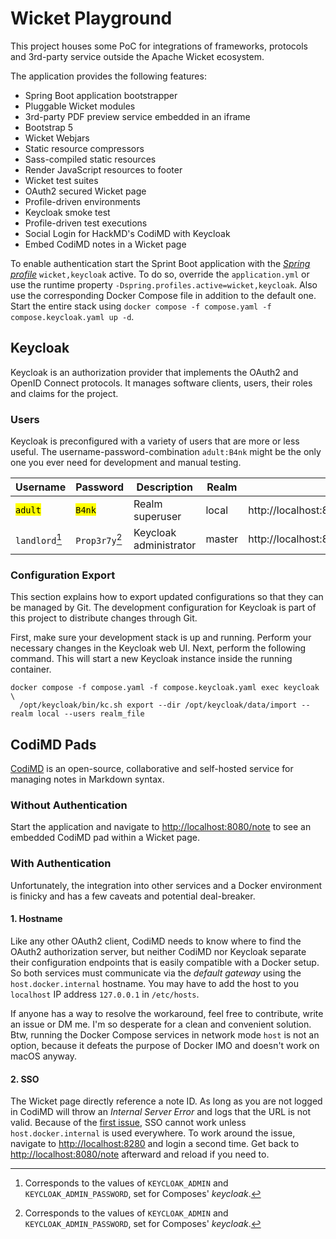 # Wicket Playground

This project houses some PoC for integrations of frameworks, protocols and 3rd-party service outside the Apache Wicket
ecosystem.

The application provides the following features:

* Spring Boot application bootstrapper
* Pluggable Wicket modules
* 3rd-party PDF preview service embedded in an iframe
* Bootstrap 5
* Wicket Webjars
* Static resource compressors
* Sass-compiled static resources
* Render JavaScript resources to footer
* Wicket test suites
* OAuth2 secured Wicket page
* Profile-driven environments
* Keycloak smoke test
* Profile-driven test executions
* Social Login for HackMD's CodiMD with Keycloak
* Embed CodiMD notes in a Wicket page

To enable authentication start the Sprint Boot application with the
[_Spring profile_](https://docs.spring.io/spring-framework/reference/core/beans/environment.html#beans-definition-profiles-enable)
`wicket,keycloak` active. To do so, override the `application.yml` or use the runtime property
`-Dspring.profiles.active=wicket,keycloak`. Also use the corresponding Docker Compose file in addition to the default
one. Start the entire stack using `docker compose -f compose.yaml -f compose.keycloak.yaml up -d`.


## Keycloak

Keycloak is an authorization provider that implements the OAuth2 and OpenID Connect protocols. It manages software
clients, users, their roles and claims for the project.

### Users

Keycloak is preconfigured with a variety of users that are more or less useful. The username-password-combination
`adult:B4nk` might be the only one you ever need for development and manual testing.

| Username             | Password            | Description            | Realm  | URL                                         |
|----------------------|---------------------|------------------------|--------|---------------------------------------------|
| <mark>`adult`</mark> | <mark>`B4nk`</mark> | Realm superuser        | local  | http://localhost:8180/admin/local/console/  |
| `landlord`[^1]       | `Prop3r7y`[^1]      | Keycloak administrator | master | http://localhost:8180/admin/master/console/ |

[^1]: Corresponds to the values of `KEYCLOAK_ADMIN` and `KEYCLOAK_ADMIN_PASSWORD`, set for Composes' _keycloak_.

### Configuration Export

This section explains how to export updated configurations so that they can be managed by Git. The development
configuration for Keycloak is part of this project to distribute changes through Git.

First, make sure your development stack is up and running. Perform your necessary changes in the Keycloak web UI. Next,
perform the following command. This will start a new Keycloak instance inside the running container.

```shell
docker compose -f compose.yaml -f compose.keycloak.yaml exec keycloak \
  /opt/keycloak/bin/kc.sh export --dir /opt/keycloak/data/import --realm local --users realm_file
```


## CodiMD Pads

[CodiMD](https://github.com/hackmdio/codimd) is an open-source, collaborative and self-hosted service for managing notes
in Markdown syntax.

### Without Authentication

Start the application and navigate to <http://localhost:8080/note> to see an embedded CodiMD pad within a Wicket page.

### With Authentication

Unfortunately, the integration into other services and a Docker environment is finicky and has a few caveats and
potential deal-breaker.

#### 1. Hostname

Like any other OAuth2 client, CodiMD needs to know where to find the OAuth2 authorization server, but neither CodiMD nor
Keycloak separate their configuration endpoints that is easily compatible with a Docker setup. So both services must
communicate via the _default gateway_ using the `host.docker.internal` hostname. You may have to add the host to you
`localhost` IP address `127.0.0.1` in `/etc/hosts`.

If anyone has a way to resolve the workaround, feel free to contribute, write an issue or DM me. I'm so desperate for a
clean and convenient solution. Btw, running the Docker Compose services in network mode `host` is not an option, because
it defeats the purpose of Docker IMO and doesn't work on macOS anyway.

#### 2. SSO

The Wicket page directly reference a note ID. As long as you are not logged in CodiMD will throw an _Internal Server
Error_ and logs that the URL is not valid. Because of the [first issue](#1-hostname), SSO cannot work unless
`host.docker.internal` is used everywhere. To work around the issue, navigate to <http://localhost:8280> and login a
second time. Get back to <http://localhost:8080/note> afterward and reload if you need to.
